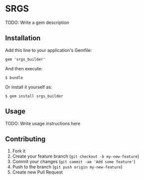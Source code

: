 # SRGS

TODO: Write a gem description

## Installation

Add this line to your application's Gemfile:

    gem 'srgs_builder'

And then execute:

    $ bundle

Or install it yourself as:

    $ gem install srgs_builder

## Usage

TODO: Write usage instructions here

## Contributing

1. Fork it
2. Create your feature branch (`git checkout -b my-new-feature`)
3. Commit your changes (`git commit -am 'Add some feature'`)
4. Push to the branch (`git push origin my-new-feature`)
5. Create new Pull Request
